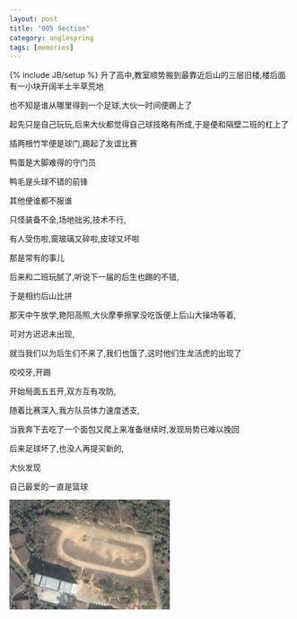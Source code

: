 ```yaml
---
layout: post
title: "005 Section"
category: anglespring
tags: [memories]
---
```

{% include JB/setup %}
升了高中,教室顺势搬到最靠近后山的三层旧楼,楼后面有一小块开阔半土半草荒地

也不知是谁从哪里得到一个足球,大伙一时间便踢上了

起先只是自己玩玩,后来大伙都觉得自己球技略有所成,于是便和隔壁二班的杠上了

插两根竹竿便是球门,踢起了友谊比赛

鸭蛋是大脚难得的守门员

鸭毛是头球不错的前锋

其他便谁都不服谁

只怪装备不全,场地拙劣,技术不行,

有人受伤啦,窗玻璃又碎啦,皮球又坏啦

那是常有的事儿

后来和二班玩腻了,听说下一届的后生也踢的不错,

于是相约后山比拼

那天中午放学,艳阳高照,大伙摩拳擦掌没吃饭便上后山大操场等着,

可对方迟迟未出现,

就当我们以为后生们不来了,我们也饿了,这时他们生龙活虎的出现了

咬咬牙,开踢

开始局面五五开,双方互有攻防,

随着比赛深入,我方队员体力速度透支,

当我奔下去吃了一个面包又爬上来准备继续时,发现局势已难以挽回

后来足球坏了,也没人再提买新的,

大伙发现

自己最爱的一直是篮球

![playground](/img/playground.JPEG)